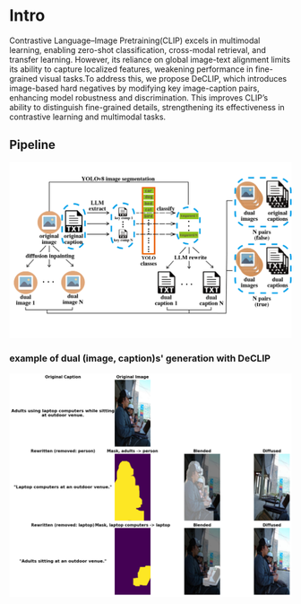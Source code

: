 # Intro

Contrastive Language–Image Pretraining(CLIP) excels in multimodal learning, enabling zero-shot classification, cross-modal retrieval, and transfer learning. However, its reliance on global image-text alignment limits its ability to capture localized features, weakening performance in fine-grained visual tasks.To address this, we propose DeCLIP, which introduces image-based hard negatives by modifying key image-caption pairs, enhancing model robustness and discrimination. This improves CLIP’s ability to distinguish fine-grained details, strengthening its effectiveness in contrastive learning and multimodal tasks.

## Pipeline

![Screenshot 2025-05-01 at 21.16.56](poster/overall_method.png)

### example of dual (image, caption)s' generation with DeCLIP

![example](final_report/assets/preliminary.png)